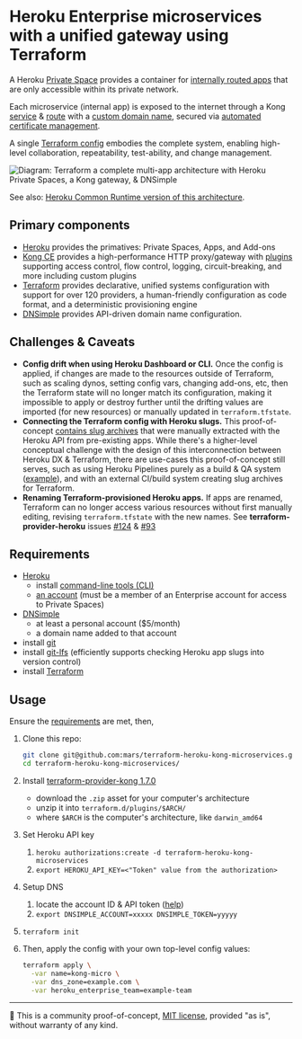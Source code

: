 # Heroku Enterprise microservices with a unified gateway using Terraform

A Heroku [Private Space](https://devcenter.heroku.com/articles/private-spaces) provides a container for [internally routed apps](https://devcenter.heroku.com/articles/internal-routing) that are only accessible within its private network.

Each microservice (internal app) is exposed to the internet through a Kong [service](https://docs.konghq.com/0.14.x/admin-api/#service-object) & [route](https://docs.konghq.com/0.14.x/admin-api/#route-object) with a [custom domain name](https://devcenter.heroku.com/articles/custom-domains), secured via [automated certificate management](https://devcenter.heroku.com/articles/automated-certificate-management).

A single [Terraform config](https://www.terraform.io/docs/configuration/index.html) embodies the complete system, enabling high-level collaboration, repeatability, test-ability, and change management.

![Diagram: Terraform a complete multi-app
architecture with Heroku Private Spaces, 
a Kong gateway, & DNSimple](doc/terraform-heroku-kong-microservices-v03.png)

See also: [Heroku Common Runtime version of this architecture](https://github.com/mars/terraform-heroku-common-kong-microservices).

## Primary components

* [Heroku](https://www.heroku.com/home) provides the primatives: Private Spaces, Apps, and Add-ons
* [Kong CE](https://konghq.com/kong-community-edition/) provides a high-performance HTTP proxy/gateway with [plugins](https://konghq.com/plugins/) supporting access control, flow control, logging, circuit-breaking, and more including custom plugins
* [Terraform](https://terraform.io) provides declarative, unified systems configuration with support for over 120 providers, a human-friendly configuration as code format, and a deterministic provisioning engine
* [DNSimple](https://dnsimple.com) provides API-driven domain name configuration.

## Challenges & Caveats

* **Config drift when using Heroku Dashboard or CLI.** Once the config is applied, if changes are made to the resources outside of Terraform, such as scaling dynos, setting config vars, changing add-ons, etc, then the Terraform state will no longer match its configuration, making it impossible to apply or destroy further until the drifting values are imported (for new resources) or manually updated in `terraform.tfstate`.
* **Connecting the Terraform config with Heroku slugs.** This proof-of-concept [contains slug archives](slugs/) that were manually extracted with the Heroku API from pre-existing apps. While there's a higher-level conceptual challenge with the design of this interconnection between Heroku DX & Terraform, there are use-cases this proof-of-concept still serves, such as  using Heroku Pipelines purely as a build & QA system ([example](https://github.com/mars/tinyrobot-science-terraform)), and with an external CI/build system creating slug archives for Terraform.
* **Renaming Terraform-provisioned Heroku apps.** If apps are renamed, Terraform can no longer access various resources without first manually editing, revising `terraform.tfstate` with the new names. See **terraform-provider-heroku** issues [#124](https://github.com/terraform-providers/terraform-provider-heroku/issues/124) & [#93](https://github.com/terraform-providers/terraform-provider-heroku/issues/93)

## Requirements

* [Heroku](https://www.heroku.com/home)
  * install [command-line tools (CLI)](https://toolbelt.heroku.com)
  * [an account](https://signup.heroku.com) (must be a member of an Enterprise account for access to Private Spaces)
* [DNSimple](https://dnsimple.com)
  * at least a personal account ($5/month)
  * a domain name added to that account
* install [git](https://git-scm.com/book/en/v2/Getting-Started-Installing-Git)
* install [git-lfs](https://git-lfs.github.com) (efficiently supports checking Heroku app slugs into version control)
* install [Terraform](https://terraform.io)

## Usage

Ensure the [requirements](#user-content-requirements) are met, then,

1. Clone this repo:

    ```bash
    git clone git@github.com:mars/terraform-heroku-kong-microservices.git
    cd terraform-heroku-kong-microservices/
    ```
2. Install [terraform-provider-kong 1.7.0](https://github.com/kevholditch/terraform-provider-kong/releases/tag/v1.7.0)
    * download the `.zip` asset for your computer's architecture
    * unzip it into `terraform.d/plugins/$ARCH/`
    * where `$ARCH` is the computer's architecture, like `darwin_amd64`
3. Set Heroku API key
    1. `heroku authorizations:create -d terraform-heroku-kong-microservices`
    2. `export HEROKU_API_KEY=<"Token" value from the authorization>`
4. Setup DNS
    1. locate the account ID & API token ([help](https://support.dnsimple.com/articles/api-access-token/))
    2. `export DNSIMPLE_ACCOUNT=xxxxx DNSIMPLE_TOKEN=yyyyy`
5. `terraform init`
6. Then, apply the config with your own top-level config values:

    ```bash
    terraform apply \
      -var name=kong-micro \
      -var dns_zone=example.com \
      -var heroku_enterprise_team=example-team
    ```

-----

🔬 This is a community proof-of-concept, [MIT license](LICENSE), provided "as is", without warranty of any kind.
